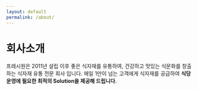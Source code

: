 ```yaml
---
layout: default
permalink: /about/
---
```


# 회사소개

프레시원은 2011년 설립 이후 좋은 식자재를 유통하여, 건강하고 맛있는 식문화를 창출하는 식자재 유통 전문 회사 입니다. 매일 1만이 넘는 고객에게 식자재를 공급하여 **식당운영에 필요한 최적의 Solution을 제공해 드립니다.**

